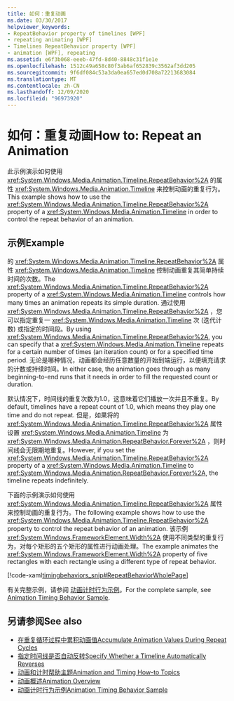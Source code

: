 ```yaml
---
title: 如何：重复动画
ms.date: 03/30/2017
helpviewer_keywords:
- RepeatBehavior property of timelines [WPF]
- repeating animating [WPF]
- Timelines RepeatBehavior property [WPF]
- animation [WPF], repeating
ms.assetid: e6f3b068-eeeb-47fd-8d40-8848c31f1e1e
ms.openlocfilehash: 1512c49a658c80f3ab6af652839c3562af3dd205
ms.sourcegitcommit: 9f6df084c53a3da0ea657ed0d708a72213683084
ms.translationtype: MT
ms.contentlocale: zh-CN
ms.lasthandoff: 12/09/2020
ms.locfileid: "96973920"
---
```

# <a name="how-to-repeat-an-animation"></a><span data-ttu-id="d4e04-102">如何：重复动画</span><span class="sxs-lookup"><span data-stu-id="d4e04-102">How to: Repeat an Animation</span></span>
<span data-ttu-id="d4e04-103">此示例演示如何使用 <xref:System.Windows.Media.Animation.Timeline.RepeatBehavior%2A> 的属性 <xref:System.Windows.Media.Animation.Timeline> 来控制动画的重复行为。</span><span class="sxs-lookup"><span data-stu-id="d4e04-103">This example shows how to use the <xref:System.Windows.Media.Animation.Timeline.RepeatBehavior%2A> property of a <xref:System.Windows.Media.Animation.Timeline> in order to control the repeat behavior of an animation.</span></span>  
  
## <a name="example"></a><span data-ttu-id="d4e04-104">示例</span><span class="sxs-lookup"><span data-stu-id="d4e04-104">Example</span></span>  
 <span data-ttu-id="d4e04-105">的 <xref:System.Windows.Media.Animation.Timeline.RepeatBehavior%2A> 属性 <xref:System.Windows.Media.Animation.Timeline> 控制动画重复其简单持续时间的次数。</span><span class="sxs-lookup"><span data-stu-id="d4e04-105">The <xref:System.Windows.Media.Animation.Timeline.RepeatBehavior%2A> property of a <xref:System.Windows.Media.Animation.Timeline> controls how many times an animation repeats its simple duration.</span></span> <span data-ttu-id="d4e04-106">通过使用 <xref:System.Windows.Media.Animation.Timeline.RepeatBehavior%2A> ，您可以指定重复一 <xref:System.Windows.Media.Animation.Timeline> 次 (迭代计数) 或指定的时间段。</span><span class="sxs-lookup"><span data-stu-id="d4e04-106">By using <xref:System.Windows.Media.Animation.Timeline.RepeatBehavior%2A>, you can specify that a <xref:System.Windows.Media.Animation.Timeline> repeats for a certain number of times (an iteration count) or for a specified time period.</span></span> <span data-ttu-id="d4e04-107">无论是哪种情况，动画都会经历任意数量的开始到端运行，以便填充请求的计数或持续时间。</span><span class="sxs-lookup"><span data-stu-id="d4e04-107">In either case, the animation goes through as many beginning-to-end runs that it needs in order to fill the requested count or duration.</span></span>  
  
 <span data-ttu-id="d4e04-108">默认情况下，时间线的重复次数为1.0，这意味着它们播放一次并且不重复。</span><span class="sxs-lookup"><span data-stu-id="d4e04-108">By default, timelines have a repeat count of 1.0, which means they play one time and do not repeat.</span></span> <span data-ttu-id="d4e04-109">但是，如果将的 <xref:System.Windows.Media.Animation.Timeline.RepeatBehavior%2A> 属性设置 <xref:System.Windows.Media.Animation.Timeline> 为 <xref:System.Windows.Media.Animation.RepeatBehavior.Forever%2A> ，则时间线会无限期地重复。</span><span class="sxs-lookup"><span data-stu-id="d4e04-109">However, if you set the <xref:System.Windows.Media.Animation.Timeline.RepeatBehavior%2A> property of a <xref:System.Windows.Media.Animation.Timeline> to <xref:System.Windows.Media.Animation.RepeatBehavior.Forever%2A>, the timeline repeats indefinitely.</span></span>  
  
 <span data-ttu-id="d4e04-110">下面的示例演示如何使用 <xref:System.Windows.Media.Animation.Timeline.RepeatBehavior%2A> 属性来控制动画的重复行为。</span><span class="sxs-lookup"><span data-stu-id="d4e04-110">The following example shows how to use the <xref:System.Windows.Media.Animation.Timeline.RepeatBehavior%2A> property to control the repeat behavior of an animation.</span></span> <span data-ttu-id="d4e04-111">该示例 <xref:System.Windows.FrameworkElement.Width%2A> 使用不同类型的重复行为，对每个矩形的五个矩形的属性进行动画处理。</span><span class="sxs-lookup"><span data-stu-id="d4e04-111">The example animates the <xref:System.Windows.FrameworkElement.Width%2A> property of five rectangles with each rectangle using a different type of repeat behavior.</span></span>  
  
 [!code-xaml[timingbehaviors_snip#RepeatBehaviorWholePage](~/samples/snippets/csharp/VS_Snippets_Wpf/timingbehaviors_snip/CSharp/RepeatBehaviorExample.xaml#repeatbehaviorwholepage)]  
  
 <span data-ttu-id="d4e04-112">有关完整示例，请参阅 [动画计时行为示例](https://github.com/Microsoft/WPF-Samples/tree/master/Animation/AnimationTiming)。</span><span class="sxs-lookup"><span data-stu-id="d4e04-112">For the complete sample, see [Animation Timing Behavior Sample](https://github.com/Microsoft/WPF-Samples/tree/master/Animation/AnimationTiming).</span></span>  
  
## <a name="see-also"></a><span data-ttu-id="d4e04-113">另请参阅</span><span class="sxs-lookup"><span data-stu-id="d4e04-113">See also</span></span>

- [<span data-ttu-id="d4e04-114">在重复循环过程中累积动画值</span><span class="sxs-lookup"><span data-stu-id="d4e04-114">Accumulate Animation Values During Repeat Cycles</span></span>](how-to-accumulate-animation-values-during-repeat-cycles.md)
- [<span data-ttu-id="d4e04-115">指定时间线是否自动反转</span><span class="sxs-lookup"><span data-stu-id="d4e04-115">Specify Whether a Timeline Automatically Reverses</span></span>](how-to-specify-whether-a-timeline-automatically-reverses.md)
- [<span data-ttu-id="d4e04-116">动画和计时帮助主题</span><span class="sxs-lookup"><span data-stu-id="d4e04-116">Animation and Timing How-to Topics</span></span>](animation-and-timing-how-to-topics.md)
- [<span data-ttu-id="d4e04-117">动画概述</span><span class="sxs-lookup"><span data-stu-id="d4e04-117">Animation Overview</span></span>](animation-overview.md)
- [<span data-ttu-id="d4e04-118">动画计时行为示例</span><span class="sxs-lookup"><span data-stu-id="d4e04-118">Animation Timing Behavior Sample</span></span>](https://github.com/Microsoft/WPF-Samples/tree/master/Animation/AnimationTiming)
